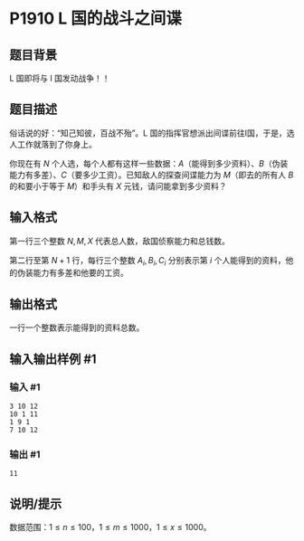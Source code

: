# P1910 L 国的战斗之间谍

## 题目背景

L 国即将与 I 国发动战争！！

## 题目描述

俗话说的好：“知己知彼，百战不殆”。L 国的指挥官想派出间谍前往I国，于是，选人工作就落到了你身上。

你现在有 $N$ 个人选，每个人都有这样一些数据：$A$（能得到多少资料）、$B$（伪装能力有多差）、$C$（要多少工资）。已知敌人的探查间谍能力为 $M$（即去的所有人 $B$ 的和要小于等于 $M$）和手头有 $X$ 元钱，请问能拿到多少资料？

## 输入格式

第一行三个整数 $N, M, X$ 代表总人数，敌国侦察能力和总钱数。

第二行至第 $N + 1$ 行，每行三个整数 $A_i, B_i, C_i$ 分别表示第 $i$ 个人能得到的资料，他的伪装能力有多差和他要的工资。

## 输出格式

一行一个整数表示能得到的资料总数。

## 输入输出样例 #1

### 输入 #1

```
3 10 12
10 1 11
1 9 1
7 10 12
```

### 输出 #1

```
11
```

## 说明/提示

数据范围：$1\le n\le 100$，$1\le m\le 1000$，$1\leq x\leq 1000$。